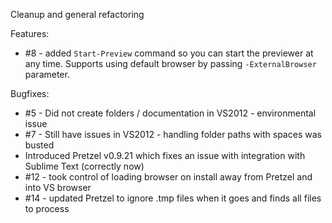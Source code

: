 
Cleanup and general refactoring

 Features:

  - #8 - added `Start-Preview` command so you can start the previewer at any time. Supports using default browser by passing `-ExternalBrowser` parameter.

Bugfixes:

 - #5 - Did not create folders / documentation in VS2012 - environmental issue
 - #7 - Still have issues in VS2012 - handling folder paths with spaces was busted
 - Introduced Pretzel v0.9.21 which fixes an issue with integration with Sublime Text (correctly now)
 - #12 - took control of loading browser on install away from Pretzel and into VS browser
 - #14 - updated Pretzel to ignore .tmp files when it goes and finds all files to process
 
